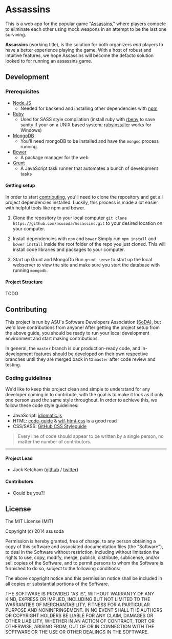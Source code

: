 # Assassins

This is a web app for the popular game "[Assassins](http://en.wikipedia.org/wiki/Assassin_(game))," where players compete to eliminate each other using mock weapons in an attempt to be the last one surviving.

**Assassins** (working title), is the solution for both organizers *and* players to have a better experience playing the game.  With a host of robust and intuitive features, we hope Assassins will become the defacto solution looked to for running an assassins game.

## Development

### Prerequisites

 - [Node.JS](http://nodejs.org/)
   - Needed for backend and installing other dependencies with [npm](https://www.npmjs.org/)
 - [Ruby](https://www.ruby-lang.org/)
   - Used for SASS style compilation (install ruby with [rbenv](https://github.com/sstephenson/rbenv) to save sanity if your on a UNIX based system; [rubyinstaller](http://rubyinstaller.org/) works for Windows)
 - [MongoDB](http://www.mongodb.org/downloads)
   - You'll need mongoDB to be installed and have the `mongod` process running.
 - [Bower](http://bower.io/)
   - A package manager for the web
 - [Grunt](http://gruntjs.com/)
   - A JavaScript task runner that automates a bunch of development tasks

#### Getting setup
In order to start [contributing](#contributing), you'll need to clone the repository and get all project dependencies installed.  Luckily, this process is made a lot easier with helpful tools like npm and bower.

 1. Clone the repository to your local computer
    `git clone https://github.com/asusoda/Assassins.git` to your desired location on your computer.

 2. Install dependencies with `npm` and `bower`
  Simply run `npm install` and `bower install` inside the root folder of the repo you just cloned.  This will install code libraries and packages to your computer.

 3. Start up Grunt and MongoDb
  Run `grunt serve` to start up the local webserver to view the site and make sure you start the database with running `mongodb`.

#### Project Structure
TODO

## Contributing
This project is run by ASU's Software Developers Association ([SoDA](http://sodaasu.com/)), but we'd love contributions from anyone!  After getting the project setup from the above guide, you should be ready to run your local development environment and start making contributions.

In general, the `master` branch is our production-ready code, and in-development features should be developed on their own respective branches until they are merged back in to `master` after code review and testing.

### Coding guidelines
We'd like to keep this project clean and simple to understand for any developer coming in to contribute, with the goal is to make it look as if only one person used the same style throughout.  In order to achieve this, we follow these code style guidelines:

 - JavaScript: [idiomatic.js](https://github.com/rwaldron/idiomatic.js)
 - HTML: [code-guide](https://github.com/mdo/code-guide) & [wtf-html-css](https://github.com/mdo/wtf-html-css) is a good read
 - CSS/SASS: [GitHub CSS Styleguide](https://github.com/styleguide/css)

> Every line of code should appear to be written by a single person, no matter the number of contributors.

----------

#### Project Lead

 - Jack Ketcham ([github](http://github.com/jketcham) / [twitter](http://twitter.com/_jket))

#### Contributors

 - Could be you?!

## License
The MIT License (MIT)

Copyright (c) 2014 asusoda

Permission is hereby granted, free of charge, to any person obtaining a copy
of this software and associated documentation files (the "Software"), to deal
in the Software without restriction, including without limitation the rights
to use, copy, modify, merge, publish, distribute, sublicense, and/or sell
copies of the Software, and to permit persons to whom the Software is
furnished to do so, subject to the following conditions:

The above copyright notice and this permission notice shall be included in all
copies or substantial portions of the Software.

THE SOFTWARE IS PROVIDED "AS IS", WITHOUT WARRANTY OF ANY KIND, EXPRESS OR
IMPLIED, INCLUDING BUT NOT LIMITED TO THE WARRANTIES OF MERCHANTABILITY,
FITNESS FOR A PARTICULAR PURPOSE AND NONINFRINGEMENT. IN NO EVENT SHALL THE
AUTHORS OR COPYRIGHT HOLDERS BE LIABLE FOR ANY CLAIM, DAMAGES OR OTHER
LIABILITY, WHETHER IN AN ACTION OF CONTRACT, TORT OR OTHERWISE, ARISING FROM,
OUT OF OR IN CONNECTION WITH THE SOFTWARE OR THE USE OR OTHER DEALINGS IN THE
SOFTWARE.



